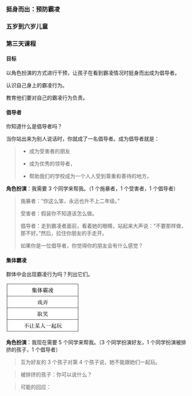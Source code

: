 ### 挺身而出：预防霸凌

### 五岁到六岁儿童

### 第三天课程

#### 目标

以角色扮演的方式进行干预，让孩子在看到霸凌情况时挺身而出成为倡导者。

认识自己身上的霸凌行为。

教育他们要对自己的霸凌行为负责。

#### 倡导者

你知道什么是倡导者吗？

当你站出来为别人说话时，你就成了一名倡导者。成为倡导者就是：

> * 成为受害者的朋友
> 
> * 成为优秀的领导者，
> 
> * 帮助我们的学校成为一个人人受到尊重和善待的地方。

**角色扮演**：我需要 3 个同学来帮我。（1 个施暴者，1 个受害者，1 个倡导者）

> 施暴者：“你这么笨，永远也升不上二年级。”
> 
> 受害者：假装你不知道该怎么做。
> 
> 倡导者：走到霸凌者面前，看着她的眼睛，站起来大声说：“不要那样做，那不好。”然后，拉住你朋友的手走开。
> 
> 如果你是一位倡导者，你觉得你的朋友会有什么感觉？

#### 集体霸凌

群体中会出现霸凌行为吗？列出它们。

![](/assets/QQ20160803-0.png)

**角色扮演**：我现在需要 5 个同学来帮我。（3 个同学扮演好友，1 个同学扮演被排挤的孩子，1 个倡导者） 

> 互为好友的 3 个孩子对第 4 个孩子说，她不能跟她们一起玩。

> 被排挤的孩子：你可以说什么？

> 可能的回应：

> 


